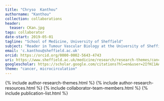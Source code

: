 ```yaml
---
title: "Chryso 	Kanthou"
authorname: "Kanthou"
collection: collaborations
header:
  teaser: CKan.jpg
tags: collaborator
date-start: 2019-05-01
tagline: "School of Medicine, University of Sheffield"
subject: "Reader in Tumour Vascular Biology at the University of Sheffield School of Medicine"
email: 'c.kanthou@sheffield.ac.uk'
orcid: https://orcid.org/0000-0002-5643-4743
uri: https://www.sheffield.ac.uk/medicine/research/research-themes/cancer
googlescholar: https://scholar.google.com/citations?hl=en&user=2IfKC1AAAAAJ
theme: "cancer, microcirculation"
---
```

<p align= "justify">




{% include author-research-themes.html %}
{% include author-research-resources.html %}
{% include collaborator-team-members.html %}
{% include publication-list.html %}
